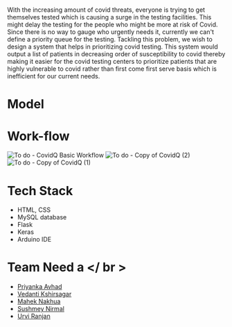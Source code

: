 
# 
With the increasing amount of covid threats, everyone is trying to get themselves tested which is causing a surge in the testing facilities. This might delay the testing for the people who might be more at risk of Covid. Since there is no way to gauge who urgently needs it, currently we can't define a priority queue for the testing. Tackling this problem, we wish to design a system that helps in prioritizing covid testing. This system would output a list of patients in decreasing order of susceptibility to covid thereby making it easier for the covid testing centers to prioritize patients that are highly vulnerable to covid rather than first come first serve basis which is inefficient for our current needs.

# Model


# Work-flow
![To do - CovidQ Basic Workflow](https://user-images.githubusercontent.com/64562764/111867657-7de49280-899b-11eb-9c2b-954578ccb141.jpg)
![To do - Copy of CovidQ (2)](https://user-images.githubusercontent.com/64562764/111887731-07787c80-89fd-11eb-83d1-ce954316ae57.jpg)
![To do - Copy of CovidQ (1)](https://user-images.githubusercontent.com/64562764/111887733-08111300-89fd-11eb-992d-d293c8ef417a.jpg)


# Tech Stack

- HTML, CSS 
- MySQL database 
- Flask 
- Keras
- Arduino IDE 

# Team Need a </ br >

- [Priyanka Avhad](https://www.linkedin.com/in/priyanka-avhad/)
- [Vedanti Kshirsagar](https://www.linkedin.com/in/vedanti-kshirsagar/)
- [Mahek Nakhua](https://www.linkedin.com/in/mahek-nakhua-4943a71b3/)
- [Sushmey Nirmal](https://www.linkedin.com/in/sushmey-nirmal/)
- [Urvi Ranjan](https://www.linkedin.com/in/urvi-ranjan-57a92019a/)
